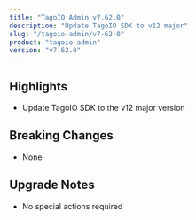 ```yaml
---
title: "TagoIO Admin v7.62.0"
description: "Update TagoIO SDK to v12 major"
slug: "/tagoio-admin/v7-62-0"
product: "tagoio-admin"
version: "v7.62.0"
---
```


## Highlights

- Update TagoIO SDK to the v12 major version

## Breaking Changes

- None

## Upgrade Notes

- No special actions required

